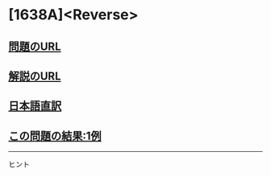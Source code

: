 # \[1638A\]\<Reverse\>

## [問題のURL](https://codeforces.com/problemset/problem/1638/A)

## [解説のURL](https://codeforces.com/blog/entry/99942)

## [日本語直訳](https://akimovich.hateblo.jp/entry/2022/03/06/154655)
## [この問題の結果:1例](https://codeforces.com/contest/1638/submission/146364017)

<!---- 「問題の結果の見方」
 PROBLEMS→問題番号一覧→回答者数→accepted＋言語をセレクトする 
 ---->

-----
ヒント
